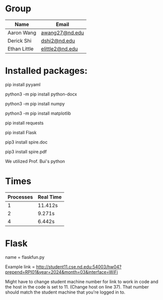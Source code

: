 # Group
| **Name** | **Email** |
| --- | --- |
| Aaron Wang | awang27@nd.edu |
| Derick Shi | dshi2@nd.edu |
| Ethan Little | elittle2@nd.edu |




# Installed packages:
pip install pyyaml

python3 -m pip install python-docx

python3 -m pip install numpy

python3 -m pip install matplotlib

pip install requests

pip install Flask

pip3 install spire.doc

pip3 install spire.pdf

We utilized Prof. Bui's python

# Times
| **Processes** | **Real Time** |
| --- | --- |
| 1 | 11.412s |
| 2 | 9.271s |
| 4 | 6.442s |

# Flask
name = flaskfun.py

Example link = http://student11.cse.nd.edu:54003/hw04?prepend=RPI01&year=2024&month=03&interface=WiFi

Might have to change student machine number for link to work in code and the host in the code is set to 11. (Change host on line 37). That number should match the student machine that you're logged in to. 